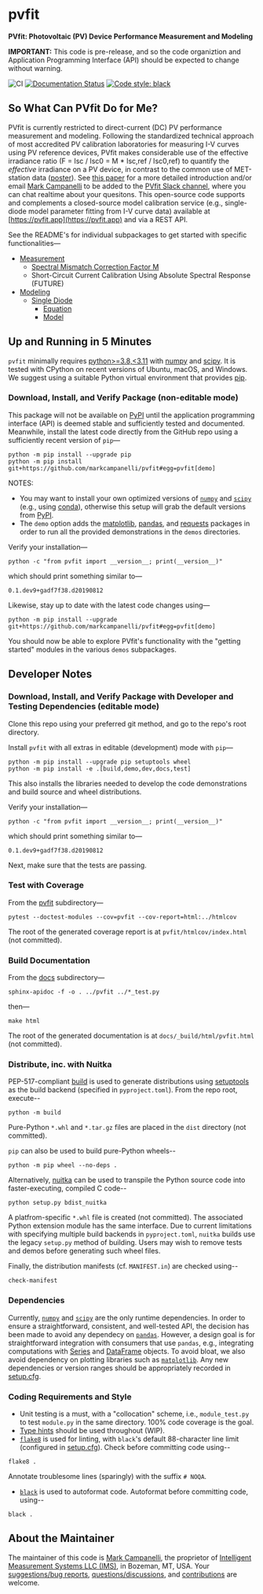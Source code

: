 # pvfit

**PVfit: Photovoltaic (PV) Device Performance Measurement and Modeling**

**IMPORTANT:** This code is pre-release, and so the code organiztion and Application Programming Interface (API) should
be expected to change without warning.

![CI](https://github.com/markcampanelli/pvfit/actions/workflows/ci.yml/badge.svg)
[![Documentation Status](https://readthedocs.org/projects/pvfit/badge/?version=latest)](https://pvfit.readthedocs.io/en/latest/?badge=latest)
[![Code style: black](https://img.shields.io/badge/code%20style-black-000000.svg)](https://github.com/psf/black)


## So What Can PVfit Do for Me?

PVfit is currently restricted to direct-current (DC) PV performance measurement and modeling. Following the standardized
technical approach of most accredited PV calibration laboratories for measuring I-V curves using PV reference devices,
PVfit makes considerable use of the effective irradiance ratio (F = Isc / Isc0 = M * Isc,ref / Isc0,ref) to quantify the
*effective* irradiance on a PV device, in contrast to the common use of MET-station data
([poster](https://pvpmc.sandia.gov/download/7302/)). See [this paper](https://doi.org/10.1002/ese3.190) for a more
detailed introduction and/or email [Mark Campanelli](mailto:mark.campanelli@gmail.com) to be added to the
[PVfit Slack channel](https://pvfit.slack.com), where you can chat realtime about your quesitons. This open-source code
supports and complements a closed-source model calibration service (e.g., single-diode model parameter fitting from I-V
curve data) available at [https://pvfit.app](https://pvfit.app) and via a REST API.

See the README's for individual subpackages to get started with specific functionalities—

- [Measurement](pvfit/measurement)
  - [Spectral Mismatch Correction Factor M](pvfit/measurement/spectral_correction)
  - Short-Circuit Current Calibration Using Absolute Spectral Response (FUTURE)
- [Modeling](pvfit/modeling)
  - [Single Diode](pvfit/modeling/single_diode)
      - [Equation](pvfit/modeling/single_diode/equation.py)
      - [Model](pvfit/modeling/single_diode/model.py)

## Up and Running in 5 Minutes

`pvfit` minimally requires [python>=3.8,<3.11](https://www.python.org/) with [numpy](https://numpy.org/) and
[scipy](https://www.scipy.org/). It is tested with CPython on recent versions of Ubuntu, macOS, and Windows. We suggest
using a suitable Python virtual environment that provides [pip](https://pypi.org/project/pip/).

### Download, Install, and Verify Package (non-editable mode)

This package will not be available on [PyPI](https://pypi.org/) until the application programming interface (API) is
deemed stable and sufficiently tested and documented. Meanwhile, install the latest code directly from the GitHub repo
using a sufficiently recent version of `pip`—
```terminal
python -m pip install --upgrade pip
python -m pip install git+https://github.com/markcampanelli/pvfit#egg=pvfit[demo]
```
NOTES:
- You may want to install your own optimized versions of [`numpy`](https://www.numpy.org/) and
[`scipy`](https://www.scipy.org/) (e.g., using [conda](https://docs.conda.io/en/latest/)), otherwise this setup will
grab the default versions from [PyPI](https://pypi.org/).
- The `demo` option adds the [matplotlib](https://matplotlib.org/), [pandas](https://pandas.pydata.org/), and
[requests](https://2.python-requests.org/en/master/) packages in order to run all the provided demonstrations in the
`demos` directories.

Verify your installation—
```terminal
python -c "from pvfit import __version__; print(__version__)"
```
which should print something similar to—
```terminal
0.1.dev9+gadf7f38.d20190812
```

Likewise, stay up to date with the latest code changes using—
```terminal
python -m pip install --upgrade git+https://github.com/markcampanelli/pvfit#egg=pvfit[demo]
```

You should now be able to explore PVfit's functionality with the "getting started" modules in the various `demos`
subpackages.

## Developer Notes

### Download, Install, and Verify Package with Developer and Testing Dependencies (editable mode)

Clone this repo using your preferred git method, and go to the repo's root directory.

Install `pvfit` with all extras in editable (development) mode with `pip`—
```terminal
python -m pip install --upgrade pip setuptools wheel
python -m pip install -e .[build,demo,dev,docs,test]
```
This also installs the libraries needed to develop the code demonstrations and build source and wheel distributions.

Verify your installation—
```terminal
python -c "from pvfit import __version__; print(__version__)"
```
which should print something similar to—
```terminal
0.1.dev9+gadf7f38.d20190812
```

Next, make sure that the tests are passing.

### Test with Coverage

From the [pvfit](pvfit) subdirectory—
```terminal
pytest --doctest-modules --cov=pvfit --cov-report=html:../htmlcov
```
The root of the generated coverage report is at `pvfit/htmlcov/index.html` (not committed). 

### Build Documentation

From the [docs](docs) subdirectory—
```terminal
sphinx-apidoc -f -o . ../pvfit ../*_test.py
```
then—
```terminal
make html
```
The root of the generated documentation is at `docs/_build/html/pvfit.html` (not committed). 

### Distribute, inc. with Nuitka

PEP-517-compliant [build](https://pypa-build.readthedocs.io/en/latest/) is used to generate distributions using
[setuptools](https://setuptools.pypa.io/en/latest/) as the build backend (specified in `pyproject.toml`). From the repo
root, execute--
```terminal
python -m build
```
Pure-Python `*.whl` and `*.tar.gz` files are placed in the `dist` directory (not committed).

`pip` can also be used to build pure-Python wheels--
```terminal
python -m pip wheel --no-deps .
```

Alternatively, [nuitka](https://nuitka.net/index.html) can be used to transpile the Python source code into
faster-executing, compiled C code--
```terminal
python setup.py bdist_nuitka
```
A platfrom-specific `*.whl` file is created (not committed). The associated Python extension module has the same
interface. Due to current limitations with specifying multiple build backends in `pyproject.toml`, `nuitka` builds use
the legacy `setup.py` method of building. Users may wish to remove tests and demos before generating such wheel files.

Finally, the distribution manifests (cf. `MANIFEST.in`) are checked using--
```terminal
check-manifest
```

### Dependencies

Currently, [`numpy`](https://www.numpy.org/) and [`scipy`](https://www.scipy.org/) are the only runtime dependencies. In
order to ensure a straightforward, consistent, and well-tested API, the decision has been made to avoid any dependecy on
[`pandas`](https://pandas.pydata.org/). However, a design goal is for straightforward integration with consumers that
use `pandas`, e.g., integrating computations with
[Series](https://pandas.pydata.org/pandas-docs/stable/reference/api/pandas.Series.html) and
[DataFrame](https://pandas.pydata.org/pandas-docs/stable/reference/api/pandas.DataFrame.html) objects. To avoid
bloat, we also avoid dependency on plotting libraries such as [`matplotlib`](https://matplotlib.org/). Any new
dependencies or version ranges should be appropriately recorded in [setup.cfg](setup.cfg).

### Coding Requirements and Style

- Unit testing is a must, with a "collocation" scheme, i.e., `module_test.py` to test `module.py` in the same directory.
100% code coverage is the goal.
- [Type hints](https://docs.python.org/3/library/typing.html) should be used throughout (WIP).
- [`flake8`](http://flake8.pycqa.org/en/latest/) is used for linting, with `black`'s default 88-character line limit
(configured in [setup.cfg](setup.cfg)). Check before committing code using--
```terminal
flake8 .
```
Annotate troublesome lines (sparingly) with the suffix `# NOQA`.
- [`black`](https://black.readthedocs.io/en/stable/index.html) is used to autoformat code. Autoformat before committing
code, using--
```terminal
black .
```

## About the Maintainer

The maintainer of this code is [Mark Campanelli](https://www.linkedin.com/in/markcampanelli/), the proprietor of
[Intelligent Measurement Systems LLC (IMS)](https://intelligentmeasurementsystems.com), in Bozeman, MT, USA. Your
[suggestions/bug reports](https://github.com/markcampanelli/pvfit/issues),
[questions/discussions](https://github.com/markcampanelli/pvfit/discussions), and
[contributions](https://github.com/markcampanelli/pvfit/pulls) are welcome.

